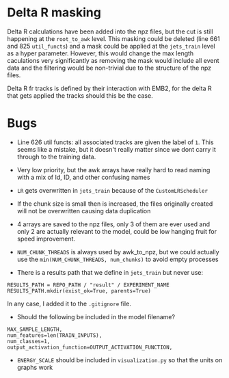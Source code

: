 # Delta R masking

Delta R calculations have been added into the npz files, but the cut is still happening at the `root_to_awk` level. This masking could be deleted (line 661 and 825 `util_functs`) and a mask could be applied at the `jets_train` level as a hyper parameter. However, this would change the max length caculations very significantly as removing the mask would include all event data and the filtering would be non-trivial due to the structure of the npz files. 

Delta R fr tracks is defined by their interaction with EMB2, for the delta R that gets applied the tracks should this be the case.

# Bugs

- Line 626 util functs: all associated tracks are given the label of `1`. This seems like a mistake, but it doesn't really matter since we dont carry it through to the training data.

- Very low priority, but the awk arrays have really hard to read naming with a mix of Id, ID, and other confusing names

- `LR` gets overwritten in `jets_train` because of the `CustomLRScheduler`

- If the chunk size is small then is increased, the files originally created will not be overwritten causing data duplication

- 4 arrays are saved to the npz files, only 3 of them are ever used and only 2 are actually relevant to the model, could be low hanging fruit for speed improvement.

- `NUM_CHUNK_THREADS` is always used by awk_to_npz, but we could actually use the `min(NUM_CHUNK_THREADS, num_chunks)` to avoid empty processes

- There is a results path that we define in `jets_train` but never use: 
```
RESULTS_PATH = REPO_PATH / "result" / EXPERIMENT_NAME
RESULTS_PATH.mkdir(exist_ok=True, parents=True)
```

In any case, I added it to the `.gitignore` file.

- Should the following be included in the model filename?

```
MAX_SAMPLE_LENGTH, 
num_features=len(TRAIN_INPUTS), 
num_classes=1, 
output_activation_function=OUTPUT_ACTIVATION_FUNCTION,
```

- `ENERGY_SCALE` should be included in `visualization.py` so that the units on graphs work
